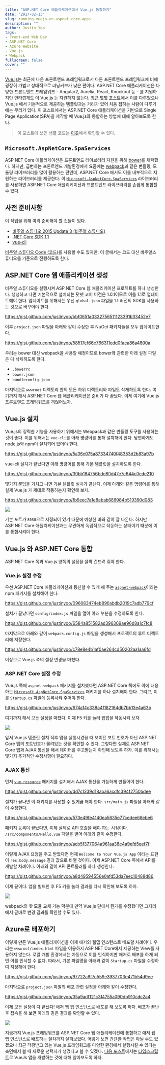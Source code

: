 ```yaml
---
title: "ASP.NET Core 애플리케이션에서 Vue.js 통합하기"
date: "2017-02-13"
slug: running-vuejs-on-aspnet-core-apps
description: ""
author: Justin Yoo
tags:
- Front-end Web Dev
- ASP.NET Core
- Azure Website
- Vue.js
- Webpack
fullscreen: false
cover: ""
---
```


[Vue.js](https://vuejs.org)는 최근에 나온 프론트엔드 프레임워크로서 다른 프론트엔드 프레임워크에 비해 굉장히 가볍고 상대적으로 러닝커브가 낮은 편이다. ASP.NET Core 애플리케이션은 다양한 프론트엔드 프레임워크 – Angular2, Aurelia, React, Knockout 등 – 를 지원하지만 안타깝게도 이 Vue.js 는 지원하지 않는다. [최근](http://mgyongyosi.com/2016/Vuejs-server-side-rendering-with-aspnet-core/) [몇몇](https://blog.iridiumion.xyz/2016/12/asp-net-core-with-vue-js-webpack-and-hot-module-reloading-part-1/) [포스트](https://github.com/MarkPieszak/aspnetcore-Vue-starter)에서 이를 다루었으나 Vue.js 에서 기본적으로 제공하는 템플릿과는 거리가 있어 처음 접하는 사람이 다루기에는 무리가 있다. 이 포스트에서는 ASP.NET Core 애플리케이션을 기반으로 Single Page Application(SPA)을 제작할 때 Vue.js와 통합하는 방법에 대해 알아보도록 한다.

> 이 포스트에 쓰인 샘플 코드는 [이곳](https://github.com/devkimchi/Vue.js-with-ASP.NET-Core-Sample)에서 확인할 수 있다.

## `Microsoft.AspNetCore.SpaServices`

ASP.NET Core 애플리케이션은 프론트엔드 라이브러리 지원을 위해 [bower](https://bower.io/)를 채택했다. 하지만, 급변하는 프론트엔드 개발환경에서 요즘에는 [webpack](https://webpack.js.org/)과 같은 번들링, 모듈링 라이브러리를 많이 활용하는 편인데, ASP.NET Core 에서도 이를 내부적으로 지원하는 라이브러리를 제공한다. 이 [`Microsoft.AspNetCore.SpaServices`](http://www.nuget.org/packages/Microsoft.AspNetCore.SpaServices/) 라이브러리를 사용하면 ASP.NET Core 애플리케이션과 프론트엔드 라이브러리를 손쉽게 통합할 수 있다.

## 사전 준비사항

이 작업을 위해 미리 준비해야 할 것들이 있다.

- [비주얼 스튜디오 2015 Update 3 (비주얼 스튜디오)](https://www.visualstudio.com/downloads/)
- [.NET Core SDK 1.1](https://www.microsoft.com/net/download/core#/current)
- [vue-cli](https://www.npmjs.com/package/vue-cli)

[비주얼 스튜디오 Code (코드)](https://code.visualstudio.com/)를 사용할 수도 있지만, 이 글에서는 코드 대신 비주얼스튜디오를 기준으로 진행하도록 한다.

## ASP.NET Core 웹 애플리케이션 생성

비주얼 스튜디오를 실행시켜 ASP.NET Core 웹 애플리케이션 프로젝트를 하나 생성한다. 생성하고 나면 기본적으로 설치되는 닷넷 코어 버전은 1.0.1이므로 이를 1.1로 업데이트해야 한다. 업데이트를 위해서는 우선 `global.json` 파일을 1.1 버전의 SDK를 사용하는 것으로 바꾸어야 한다.

https://gist.github.com/justinyoo/bbf0651a0332756511123391b33452e7

이후 `project.json` 파일을 아래와 같이 수정한 후 NuGet 패키지들을 모두 업데이트한다.

https://gist.github.com/justinyoo/58517ef66c766311edd0faca86a4800a

우리는 bower 대신 webpack을 사용할 예정이므로 bower와 관련한 아래 설정 파일은 다 삭제하도록 한다.

- `.bowerrc`
- `bower.json`
- `bundleconfig.json`

마지막으로 `wwwroot` 디렉토리 안의 모든 하위 디렉토리와 파일도 삭제하도록 한다. 여기까지 해서 ASP.NET Core 웹 애플리케이션은 준비가 다 끝났다. 이제 여기에 Vue.js 프론트엔드 프레임워크를 끼얹어보자.

## Vue.js 설치

Vue.js의 강력한 기능을 사용하기 위해서는 Webpack과 같은 번들링 도구를 사용하는 것이 좋다. 이를 위해서는 `vue-cli`를 아래 명령어를 통해 설치해야 한다. 당연하게도 node.js와 npm이 설치되어 있어야 한다.

https://gist.github.com/justinyoo/5a36c075a87334740f48353d2b83a97b

vue-cli 설치가 끝났다면 아래 명령어를 통해 기본 템플릿을 설치하도록 한다.

https://gist.github.com/justinyoo/30bb164756bde80d47e7c644c0ede210

몇가지 문답을 거치고 나면 기본 템플릿 설치가 끝난다. 이제 아래와 같은 명령어를 통해 실제 Vue.js 가 제대로 작동하는지 확인해 보자.

https://gist.github.com/justinyoo/fb9eec7a1e8abab686984b519390d083

![](https://sa0blogs.blob.core.windows.net/aliencube/2017/02/vuejs-with-aspnet-core-01.png)

기본 포트가 `8080`으로 지정되어 있기 때문에 예상한 바와 같이 잘 나온다. 하지만 ASP.NET Core 애플리케이션과는 무관하게 독립적으로 작동하는 상태이기 때문에 이를 통합시켜야 한다.

## Vue.js 와 ASP.NET Core 통합

ASP.NET Core 쪽과 Vue.js 양쪽의 설정을 살짝 건드려 줘야 한다.

### Vue.js 설정 수정

우선 ASP.NET Core 애플리케이션과 통신할 수 있게 해 주는 [`aspnet-webpack`](https://www.npmjs.com/package/aspnet-webpack)이라는 npm 패키지를 설치해야 한다.

https://gist.github.com/justinyoo/096083474eb890abdb2019c7adb779cf

설치가 끝났다면 `config/index.js` 파일을 열어 아래 부분을 수정하도록 한다.

https://gist.github.com/justinyoo/6584a851582ad396309ae96d8a1c7fc8

마지막으로 아래와 같이 `webpack.config.js` 파일을 생성해서 프로젝트의 루트 디렉토리에 저장한다.

https://gist.github.com/justinyoo/c78e8e4b1af0ae264cd50202aa1aa6fd

이상으로 Vue.js 쪽의 설정 변경을 마쳤다.

### ASP.NET Core 설정 수정

Vue.js 쪽에 `aspnet-webpack` 패키지를 설치했다면 ASP.NET Core 쪽에도 이에 대응하는 [`Microsoft.AspNetCore.SpaServices`](http://www.nuget.org/packages/Microsoft.AspNetCore.SpaServices/) 패키지를 하나 설치해야 한다. 그리고, 이를 `Startup.cs` 파일에 등록시켜 주어야 한다.

https://gist.github.com/justinyoo/674a14c338a4f182164db7bb13e4a63b

여기까지 해서 모든 설정을 마쳤다. 이제 F5 키를 눌러 웹앱을 작동시켜 보자.

![](https://sa0blogs.blob.core.windows.net/aliencube/2017/02/vuejs-with-aspnet-core-02.png)

앞서 Vue.js 템플릿 설치 직후 앱을 실행시켰을 때 보이던 포트 번호가 아닌 ASP.NET Core 앱의 포트번호가 물려있는 것을 확인할 수 있다. 그렇다면 실제로 ASP.NET Core 앱과 AJAX 통신을 해서 데이터를 주고받는지 확인해 보도록 하자. 이를 위해서는 몇가지 추가적인 수정사항이 필요하다.

### AJAX 통신

먼저 [`vue-resource`](https://www.npmjs.com/package/vue-resource) 패키지를 설치해서 AJAX 통신을 가능하게 만들어야 한다.

https://gist.github.com/justinyoo/dd7c1339d18aba6acdfc394f2750bdee

설치가 끝나면 이 패키지를 사용할 수 있게끔 해야 한다. `src/main.js` 파일을 아래와 같이 수정한다.

https://gist.github.com/justinyoo/573e49fe4140ea5635e77cedee66ebe6

패키지 등록이 끝났다면, 이제 실제로 API 호출을 해야 하는 시점이다. `/src/components/Hello.vue` 파일을 열어 아래와 같이 수정한다.

https://gist.github.com/justinyoo/acb5f377064a961aa38c4a9efd5eef7f

이렇게 AJAX 요청을 주고 받았다면 현재 `Welcome to Your Vue.js App` 이라는 표현이 `res.body.message` 결과 값으로 바뀔 것이다. 이제 ASP.NET Core 쪽에서 API를 개발할 차례이다. 아래와 같이 API 콘트롤러를 하나 생성한다.

https://gist.github.com/justinyoo/a8d49594556e0afd53da7eec10488d86

이제 끝이다. 앱을 빌드한 후 F5 키를 눌러 결과를 다시 확인해 보도록 하자.

![](https://sa0blogs.blob.core.windows.net/aliencube/2017/02/vuejs-with-aspnet-core-03.png)

webpack의 핫 모듈 교체 기능 덕분에 만약 Vue.js 단에서 뭔가를 수정했다면 그자리에서 곧바로 변경 결과를 확인할 수도 있다.

## Azure로 배포하기

이렇게 만든 Vue.js 애플리케이션을 이제 애저의 웹앱 인스턴스로 배포할 차례이다. 우리는 `wwwroot/index.html` 파일을 이용하지 ASP.NET Core에서 제공하는 View를 사용하지 않는다. 로컬 개발 환경에서는 자동으로 이를 인식하지만 애저로 배포를 하게 되면 이를 인식할 수 없다. 따라서, 기본 파일명을 아래와 같이 `Startup.cs` 파일을 수정하여 지정해야 한다.

https://gist.github.com/justinyoo/97722a8f7c559e3937703e471b54d9ee

마지막으로 `project.json` 파일의 배포 관련 설정을 아래와 같이 수정한다.

https://gist.github.com/justinyoo/35a9adf121c3f4755a090db910cdc2a4

이제 모든 설정이 다 끝났다! 애저 웹 앱 인스턴스로 배포를 해 보도록 하자. 배포가 끝난 후 접속을 해 보면 아래와 같은 결과를 확인할 수 있다.

![](https://sa0blogs.blob.core.windows.net/aliencube/2017/02/vuejs-with-aspnet-core-04.png)

지금까지 Vue.js 프레임워크를 ASP.NET Core 웹 애플리케이션에 통합하고 애저 웹 앱 인스턴스로 배포하는 절차까지 살펴보았다. 어떻게 보면 간단한 작업은 아닐 수도 있겠으나 최근 각광받고 있는 Vue.js 프레임워크를 다양한 환경에서 실행시킬 수 있다는 측면에서 볼 때 새로운 선택지가 생겼다고 볼 수 있겠다. [다음 포스트](http://blog.aliencube.org/ko/2017/02/23/running-vuejs-with-typescript-on-aspnet-core-apps/)에서는 [타입스크립트](http://www.typescriptlang.org/)로 VueJs 앱을 개발하는 것에 대해 알아보도록 하자.
